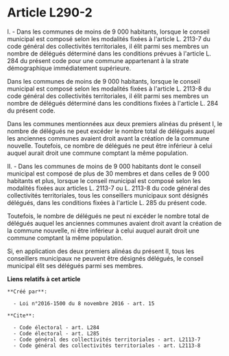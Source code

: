 # Article L290-2

I. - Dans les communes de moins de 9 000 habitants, lorsque le conseil municipal est composé selon les modalités fixées à
l'article L. 2113-7 du code général des collectivités territoriales, il élit parmi ses membres un nombre de délégués
déterminé dans les conditions prévues à l'article L. 284 du présent code pour une commune appartenant à la strate
démographique immédiatement supérieure. 

Dans les communes de moins de 9 000 habitants, lorsque le conseil municipal est composé selon les modalités fixées à
l'article L. 2113-8 du code général des collectivités territoriales, il élit parmi ses membres un nombre de délégués
déterminé dans les conditions fixées à l'article L. 284 du présent code. 

Dans les communes mentionnées aux deux premiers alinéas du présent I, le nombre de délégués ne peut excéder le nombre total
de délégués auquel les anciennes communes avaient droit avant la création de la commune nouvelle. Toutefois, ce nombre de
délégués ne peut être inférieur à celui auquel aurait droit une commune comptant la même population. 

II. - Dans les communes de moins de 9 000 habitants dont le conseil municipal est composé de plus de 30 membres et dans
celles de 9 000 habitants et plus, lorsque le conseil municipal est composé selon les modalités fixées aux articles L. 2113-7
ou L. 2113-8 du code général des collectivités territoriales, tous les conseillers municipaux sont désignés délégués, dans
les conditions fixées à l'article L. 285 du présent code. 

Toutefois, le nombre de délégués ne peut ni excéder le nombre total de délégués auquel les anciennes communes avaient droit
avant la création de la commune nouvelle, ni être inférieur à celui auquel aurait droit une commune comptant la même
population. 

Si, en application des deux premiers alinéas du présent II, tous les conseillers municipaux ne peuvent être désignés
délégués, le conseil municipal élit ses délégués parmi ses membres.

**Liens relatifs à cet article**

	**Créé par**:

	  - Loi n°2016-1500 du 8 novembre 2016 - art. 15

	**Cite**:

	  - Code électoral - art. L284
	  - Code électoral - art. L285
	  - Code général des collectivités territoriales - art. L2113-7
	  - Code général des collectivités territoriales - art. L2113-8
